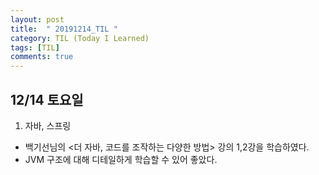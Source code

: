 ```yaml
---
layout: post
title:  " 20191214_TIL "
category: TIL (Today I Learned)
tags: [TIL]
comments: true
---
```




## 12/14 토요일



1. 자바, 스프링

- 백기선님의 <더 자바, 코드를 조작하는 다양한 방법> 강의 1,2강을 학습하였다.
- JVM 구조에 대해 디테일하게 학습할 수 있어 좋았다.